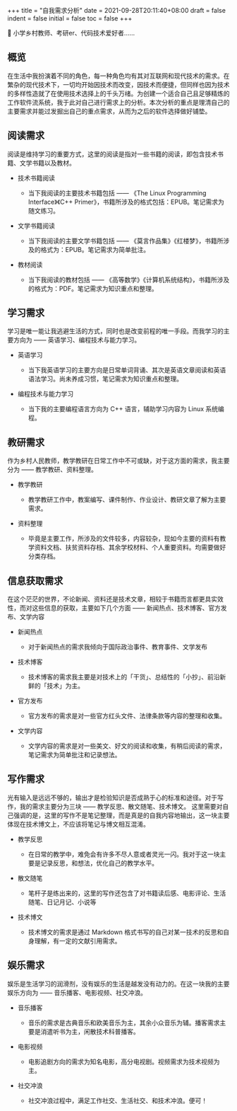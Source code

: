 +++
title = "自我需求分析"
date = 2021-09-28T20:11:40+08:00
draft = false
indent = false
initial = false
toc = false
+++

🤔 小学乡村教师、考研er、代码技术爱好者……

## 概览

在生活中我扮演着不同的角色，每一种角色均有其对互联网和现代技术的需求。在繁杂的现代技术下，一切均开始因技术而改变，因技术而便捷，但同样也因为技术的多样性造就了在使用技术选择上的千头万绪。为创建一个适合自己且足够精炼的工作软件流系统，我于此对自己进行需求上的分析。本次分析的重点是理清自己的主要需求并能过发掘出自己的重点需求，从而为之后的软件选择做好铺垫。

## 阅读需求

阅读是维持学习的重要方式，这里的阅读是指对一些书籍的阅读，即包含技术书籍、文学书籍以及教材。

- 技术书籍阅读
  - 当下我阅读的主要技术书籍包括 —— 《The Linux Programming Interface》《C++ Primer》，书籍所涉及的格式包括：EPUB。笔记需求为随文练习。

- 文学书籍阅读
  - 当下我阅读的主要文学书籍包括 —— 《莫言作品集》《红楼梦》，书籍所涉及的格式为：EPUB。笔记需求为简单批注。

- 教材阅读
  - 当下我阅读的教材包括 —— 《高等数学》《计算机系统结构》，书籍所涉及的格式为：PDF。笔记需求为知识重点和整理。

## 学习需求

学习是唯一能让我逃避生活的方式，同时也是改变前程的唯一手段。而我学习的主要方向为 —— 英语学习、编程技术与能力学习。

- 英语学习
  - 当下我英语学习的主要方向是日常单词背诵、其次是英语文章阅读和英语语法学习。尚未养成习惯，笔记需求为知识重点和整理。

- 编程技术与能力学习
  - 当下我的主要编程语言方向为 C++ 语言，辅助学习内容为 Linux 系统编程。

## 教研需求

作为乡村人民教师，教学教研在日常工作中不可或缺，对于这方面的需求，我主要分为 —— 教学教研、资料整理。

- 教学教研
  - 教学教研工作中，教案编写、课件制作、作业设计、教研文章了解为主要需求。

- 资料整理
  - 毕竟是主要工作，所涉及的文件较多，内容较杂，现如今主要的资料有教学资料文档、扶贫资料存档、其余学校材料、个人重要资料。均需要做好分类存档。

## 信息获取需求

在这个茫茫的世界，不论新闻、资料还是技术文章，相较于书籍而言都更具实效性，而对这些信息的获取，主要如下几个方面 —— 新闻热点、技术博客、官方发布、文学内容

- 新闻热点
  - 对于新闻热点的需求我倾向于国际政治事件、教育事件、文学发布

- 技术博客
  - 技术博客的需求我主要是对技术上的「干货」、总结性的「小抄」、前沿新鲜的「技术」为主。

- 官方发布
  - 官方发布的需求是对一些官方红头文件、法律条款等内容的整理和收集。

- 文学内容
  - 文学内容的需求是对一些美文、好文的阅读和收集，有稍后阅读的需求，笔记需求为简单批注和记录想法。

## 写作需求

光有输入是远远不够的，输出才是检验知识是否成熟于心的标准和途径。对于写作，我的需求主要分为三块 —— 教学反思、散文随笔、技术博文。
这里需要对自己强调的是，这里的写作不是笔记整理，而是真是的自我内容地输出，这一块主要体现在技术博文上，不应该将笔记与博文相互混淆。

- 教学反思
  - 在日常的教学中，难免会有许多不尽人意或者灵光一闪。我对于这一块主要是记录反思，和想法，优化自己的教学水平。

- 散文随笔
  - 笔杆子是练出来的，这里的写作还包含了对书籍读后感、电影评论、生活随笔、日记月记、小说等

- 技术博文
  - 技术博文的需求是通过 Markdown 格式书写的自己对某一技术的反思和自身理解，有一定的文献引用需求。

## 娱乐需求

娱乐是生活学习的润滑剂，没有娱乐的生活是越发没有动力的。在这一块我的主要娱乐方向为 —— 音乐播客、电影视频、社交冲浪。

- 音乐播客
  - 音乐的需求是古典音乐和欧美音乐为主，其余小众音乐为辅。播客需求主要是消遣听书为主，闲散技术科普播客。

- 电影视频
  - 电影追剧方向的需求为知名电影，高分电视剧。视频需求为技术视频为主。

- 社交冲浪
  - 社交冲浪过程中，满足工作社交、生活社交、和技术冲浪。便可！
